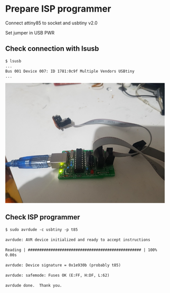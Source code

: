 # Prepare ISP programmer

Connect attiny85 to socket and usbtiny v2.0

Set jumper in USB PWR

## Check connection with lsusb
~~~
$ lsusb
...
Bus 001 Device 007: ID 1781:0c9f Multiple Vendors USBtiny
...
~~~

![usbtiny](<isp.jpg>)

## Check ISP programmer

~~~
$ sudo avrdude -c usbtiny -p t85

avrdude: AVR device initialized and ready to accept instructions

Reading | ################################################## | 100% 0.00s

avrdude: Device signature = 0x1e930b (probably t85)

avrdude: safemode: Fuses OK (E:FF, H:DF, L:62)

avrdude done.  Thank you.
~~~

